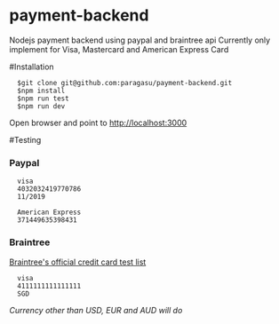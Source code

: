 # payment-backend
Nodejs payment backend using paypal and braintree api
Currently only implement for Visa, Mastercard and American Express Card


#Installation
```
  $git clone git@github.com:paragasu/payment-backend.git
  $npm install
  $npm run test
  $npm run dev
```
Open browser and point to [http://localhost:3000](http://localhost:3000)


#Testing
### Paypal
```
  visa
  4032032419770786 
  11/2019

  American Express
  371449635398431
```

### Braintree 
[Braintree's official credit card test list](https://developers.braintreepayments.com/reference/general/testing/node)
```
  visa
  4111111111111111
  SGD 
```
_Currency other than USD, EUR and AUD will do_


